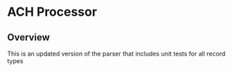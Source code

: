 # ACH Processor

## Overview

This is an updated version of the parser that includes unit tests for all record types